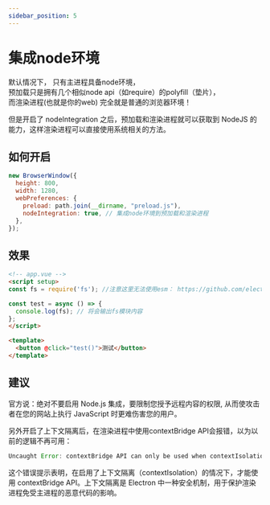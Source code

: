 ```yaml
---
sidebar_position: 5
---
```


# 集成node环境

默认情况下，
只有主进程具备node环境，   
预加载只是拥有几个相似node api（如require）的polyfill（垫片），    
而渲染进程(也就是你的web) 完全就是普通的浏览器环境！


但是开启了 nodeIntegration 之后，预加载和渲染进程就可以获取到  NodeJS 的能力，这样渲染进程可以直接使用系统相关的方法。

## 如何开启

```js
new BrowserWindow({
  height: 800,
  width: 1280,
  webPreferences: {
    preload: path.join(__dirname, "preload.js"),
    nodeIntegration: true, // 集成node环境到预加载和渲染进程
  },
});
```
<!-- 注意：当你开启node集成了之后，主进程项目  "type": "module" 应该被移除 ，否则在浏览器控制台有异常提示！ -->


## 效果
```html
<!-- app.vue -->
<script setup>
const fs = require('fs'); //注意这里无法使用esm： https://github.com/electron/electron/issues/42439#issuecomment-2160822103

const test = async () => {
  console.log(fs); // 将会输出fs模块内容
};
</script>

<template>
  <button @click="test()">测试</button>
</template>
```

## 建议
官方说：绝对不要启用 Node.js 集成，要限制您授予远程内容的权限, 从而使攻击者在您的网站上执行 JavaScript 时更难伤害您的用户。

另外开启了上下文隔离后，在渲染进程中使用contextBridge API会报错，以为以前的逻辑不再可用：
```js
Uncaught Error: contextBridge API can only be used when contextIsolation is enabled
```
这个错误提示表明，在启用了上下文隔离（contextIsolation）的情况下，才能使用 contextBridge API。上下文隔离是 Electron 中一种安全机制，用于保护渲染进程免受主进程的恶意代码的影响。